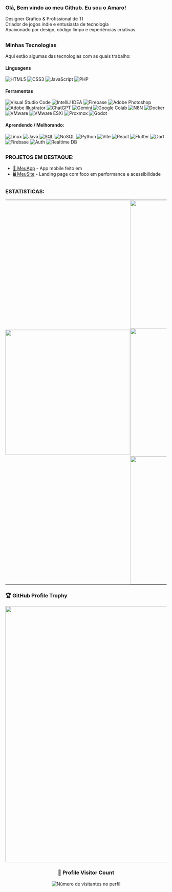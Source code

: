 ### Olá, Bem vindo ao meu Github. Eu sou o Amaro!

Designer Gráfico & Profissional de TI  
Criador de jogos indie e entusiasta de tecnologia  
Apaixonado por design, código limpo e experiências criativas

##

### Minhas Tecnologias
Aqui estão algumas das tecnologias com as quais trabalho:

#### Linguagens

![HTML5](https://img.shields.io/badge/html5-%23E34F26.svg?style=for-the-badge&logo=html5&logoColor=white) ![CSS3](https://img.shields.io/badge/css3-%231572B6.svg?style=for-the-badge&logo=css3&logoColor=white) ![JavaScript](https://img.shields.io/badge/javascript-%23323330.svg?style=for-the-badge&logo=javascript&logoColor=%23F7DF1E) ![PHP](https://img.shields.io/badge/php-%23777BB4.svg?style=for-the-badge&logo=php&logoColor=white)


#### Ferramentas

![Visual Studio Code](https://img.shields.io/badge/Visual%20Studio%20Code-007ACC?style=for-the-badge&logo=visualstudiocode&logoColor=white) ![IntelliJ IDEA](https://img.shields.io/badge/IntelliJIDEA-000000.svg?style=for-the-badge&logo=intellij-idea&logoColor=white) ![Firebase](https://img.shields.io/badge/firebase-%23039BE5.svg?style=for-the-badge&logo=firebase) ![Adobe Photoshop](https://img.shields.io/badge/adobe%20photoshop-%2331A8FF.svg?style=for-the-badge&logo=adobephotoshop&logoColor=white) ![Adobe Illustrator](https://img.shields.io/badge/adobe%20illustrator-%23FF9A00.svg?style=for-the-badge&logo=adobeillustrator&logoColor=white) ![ChatGPT](https://img.shields.io/badge/ChatGPT-%2374AA9C.svg?style=for-the-badge&logo=openai&logoColor=white) ![Gemini](https://img.shields.io/badge/Gemini-75A5FF?style=for-the-badge&logo=google-gemini&logoColor=white) ![Google Colab](https://img.shields.io/badge/Colab-F9AB00?style=for-the-badge&logo=googlecolab&logoColor=black) ![N8N](https://img.shields.io/badge/n8n-1A2541?style=for-the-badge&logo=n8n&logoColor=white) ![Docker](https://img.shields.io/badge/docker-%230db7ed.svg?style=for-the-badge&logo=docker&logoColor=white) ![VMware](https://img.shields.io/badge/VMware-6098C7?style=for-the-badge&logo=vmware&logoColor=white) ![VMware ESXi](https://img.shields.io/badge/VMware%20ESXi-6098C7?style=for-the-badge&logo=vmware&logoColor=white) ![Proxmox](https://img.shields.io/badge/Proxmox-E57000?style=for-the-badge&logo=proxmox&logoColor=white) ![Godot](https://img.shields.io/badge/Godot-478CBF?style=for-the-badge&logo=godot-engine&logoColor=white)


#### Aprendendo / Melhorando:

![Linux](https://img.shields.io/badge/Linux-FCC624?style=for-the-badge&logo=linux&logoColor=black) ![Java](https://img.shields.io/badge/java-%23ED8B00.svg?style=for-the-badge&logo=openjdk&logoColor=white) ![SQL](https://img.shields.io/badge/SQL-025E8C.svg?style=for-the-badge&logo=Airtable&logoColor=white) ![NoSQL](https://img.shields.io/badge/NoSQL-FFFFFF?style=for-the-badge&logo=mongodb&logoColor=47A248) ![Python](https://img.shields.io/badge/python-3670A0?style=for-the-badge&logo=python&logoColor=ffdd54) ![Vite](https://img.shields.io/badge/vite-%23646CFF.svg?style=for-the-badge&logo=vite&logoColor=white) ![React](https://img.shields.io/badge/react-%2320232a.svg?style=for-the-badge&logo=react&logoColor=%2361DAFB) ![Flutter](https://img.shields.io/badge/Flutter-02569B?style=for-the-badge&logo=flutter&logoColor=white)
![Dart](https://img.shields.io/badge/Dart-0175C2?style=for-the-badge&logo=dart&logoColor=white)
![Firebase](https://img.shields.io/badge/Firebase-FFCA28?style=for-the-badge&logo=firebase&logoColor=black)
![Auth](https://img.shields.io/badge/Auth-FirebaseAuth-FFB300?style=for-the-badge&logo=firebase&logoColor=white)
![Realtime DB](https://img.shields.io/badge/Realtime_DB-Firebase-FFA000?style=for-the-badge&logo=firebase&logoColor=white)


## 
### PROJETOS EM DESTAQUE:

- [📱 MeuApp](https://github.com/usuario/meuapp) - App mobile feito em 
- [🖥️ MeuSite](https://github.com/amaro-netto/dark-mode-portfolio) - Landing page com foco em performance e acessibilidade

##
### ESTATISTICAS:

<div align="center">
  <table style="border-collapse: collapse; border: none;">
    <tr align="center">
      <td align="center" rowspan="0" style="padding: 0;">
        <img width="390em" src="https://github-readme-stats.vercel.app/api/top-langs/?username=amaro-netto&theme=dark&layout=pie&hide_border=true&v=2"/>
      <td align="left" style="padding: 0;" width="430em">
      <img width="400em" src="https://github-readme-streak-stats-eight.vercel.app?user=amaro-netto&theme=dark&hide_border=true&locale=pt_BR&date_format=j%2Fn%5B%2FY%5D&v=1"/>
<img width="400em" src="https://github-readme-stats.vercel.app/api?username=amaro-netto&show_icons=true&theme=dark&include_all_commits=true&hide_border=true&v=1"/>
<img width="400em" src="https://github-readme-stats.vercel.app/api/wakatime?username=amaronetto&show_icons=true&theme=dark&include_all_commits=true&hide_border=true&v=1"/>
  </table>
</div>

### 🏆 GitHub Profile Trophy

<p align="center">
  <a
    href="https://github.com/ryo-ma/github-profile-trophy"
    title="repositório de troféus"
  >
    <img
      width="800"
      src="https://github-profile-trophy.vercel.app/?username=amaro-netto&column=8&theme=darkhub&no-frame=true&no-bg=true"
    />
  </a>
</p>

<div align="center">
  <h3><b>📍 Profile Visitor Count</b></h3>
</div>

<p align="center">
  <img
    src="https://profile-counter.glitch.me/amaro-netto/count.svg"
    alt="Número de visitantes no perfil"
  />
</p>
